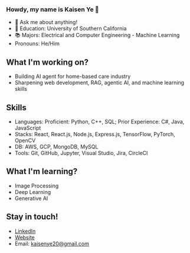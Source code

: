 ### Howdy, my name is Kaisen Ye 👋


- 💬 Ask me about anything! 
- 🏫 Education: University of Southern California
- 📚 Majors: Electrical and Computer Engineering - Machine Learning
- Pronouns: He/Him

## What I'm working on?
- Building AI agent for home-based care industry
- Sharpening web development, RAG, agentic AI, and machine learning skills

## Skills
- Languages: Proficient: Python, C++, SQL; Prior Experience: C#, Java, JavaScript
- Stacks: React, React.js, Node.js, Express.js, TensorFlow, PyTorch, OpenCV
- DB: AWS, GCP, MongoDB, MySQL
- Tools: Git, GitHub, Jupyter, Visual Studio, Jira, CircleCI

## What I'm learning?
- Image Processing
- Deep Learning
- Generative AI

## Stay in touch!
- [LinkedIn](https://www.linkedin.com/in/kaisenye/)
- [Website](https://kaisenye.github.io/)
- Email: kaisenye20@gmail.com




